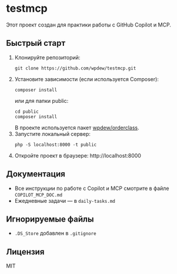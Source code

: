 # testmcp

Этот проект создан для практики работы с GitHub Copilot и MCP.

## Быстрый старт

1. Клонируйте репозиторий:
   ```
   git clone https://github.com/wpdew/testmcp.git
   ```
2. Установите зависимости (если используется Composer):
   ```
   composer install
   ```
   или для папки public:
   ```
   cd public
   composer install
   ```
   В проекте используется пакет [wpdew/orderclass](https://packagist.org/packages/wpdew/orderclass).
3. Запустите локальный сервер:
   ```
   php -S localhost:8000 -t public
   ```
4. Откройте проект в браузере: http://localhost:8000

## Документация
- Все инструкции по работе с Copilot и MCP смотрите в файле `COPILOT_MCP_DOC.md`
- Ежедневные задачи — в `daily-tasks.md`

## Игнорируемые файлы
- `.DS_Store` добавлен в `.gitignore`

## Лицензия
MIT
